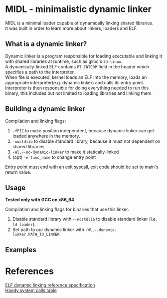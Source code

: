 # MIDL - minimalistic dynamic linker
<!-- TODO: is there really no difference between a linker and a loader? -->
MIDL is a minimal loader capable of dynamically linking shared libraries. \
It was built in order to learn more about linkers, loaders and ELF.



## What is a dynamic linker?
Dynamic linker is a program responsible for loading executable and linking it with shared libraries at runtime, such as glibc's `ld-linux`. \
A dynamically-linked ELF contains `PT_INTERP` field in the header which specifies a path to the interpreter. \
When file is executed, kernel loads an ELF into the memory, loads an appropriate interpreter(e.g. dynamic linker) and calls its entry point. \
Interpreter is then responsible for doing everything needed to run this binary, this includes but not limited to loading libraries and linking them.

## Building a dynamic linker
Compilation and linking flags:
1. `-fPIE` to make position independent, because dynamic linker can get loaded anywhere in the memory.
2. `-nostdlib` to disable standard library, because it must not dependent on shared libraries
3. `-Wl,--no-dynamic-linker` to make it statically-linked
4. (opt) `-e func_name` to change entry point 

Entry point must end with an exit syscall, exit code should be set to main's return value.

## Usage
**Tested only with GCC on x86_64** 

Compilation and linking flags for binaries that use this linker.
1. Disable standard library with `--nostdlib` to disable standard linker (i.e. `ld-loader`).
2. Set path to our dynamic linker with `-Wl,--dynamic-linker,PATH_TO_LINKER`

## Examples

<!-- TODO: write about compiling/using examples -->

# References
[ELF dynamic linking reference specification](https://refspecs.linuxfoundation.org/elf/elf.pdf) \
[Handy system calls table](https://chromium.googlesource.com/chromiumos/docs/+/master/constants/syscalls.md)